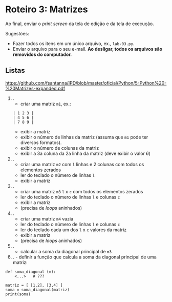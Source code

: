 <meta http-equiv="Content-Type" content="text/html; charset=UTF-8"/></p>        

Roteiro 3: Matrizes
===================

Ao final, enviar o *print screen* da tela de edição e da tela de execução.

Sugestões:

- Fazer todos os itens em um único arquivo, ex., `lab-03.py`.
- Enviar o arquivo para o seu e-mail.
  **Ao desligar, todos os arquivos são removidos do computador.**

Listas
------

<https://github.com/fsantanna/IPD/blob/master/oficial/Python/5-Python%20-%20Matrizes-expanded.pdf>

1. .
    - criar uma matriz `m1`, ex.:
    ```
    | 1 2 3 |
    | 4 5 6 |
    | 7 8 9 |
    ```
    - exibir a matriz
    - exibir o número de linhas da matriz (assuma que `m1` pode ter diversos formatos).
    - exibir o número de colunas da matriz
    - exibir a 3a coluna da 2a linha da matriz (deve exibir o valor *6*)
2. .
    - criar uma matriz `m2` com `l` linhas e 2 colunas com todos os elementos zerados
    - ler do teclado o número de linhas `l`
    - exibir a matriz
3. .
    - criar uma matriz `m3` `l` x `c` com todos os elementos zerados
    - ler do teclado o número de linhas `l` e colunas `c`
    - exibir a matriz
    - (precisa de *loops* aninhados)
4. .
    - criar uma matriz `m4` vazia
    - ler do teclado o número de linhas `l` e colunas `c`
    - ler do teclado cada um dos `l` x `c` valores da matriz
    - exibir a matriz
    - (precisa de *loops* aninhados)
5. .
    - calcular a soma da diagonal principal de `m3`
6.   .
    - definir a função que calcula a soma da diagonal principal de uma matriz:
```
def soma_diagonal (m):
    <...>   # ???

matriz = [ [1,2], [3,4] ]
soma = soma_diagonal(matriz)
print(soma)
```
